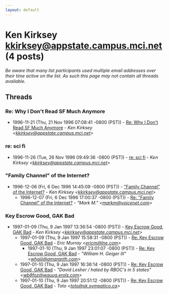 ```yaml
---
layout: default
---
```


# Ken Kirksey <kkirksey@appstate.campus.mci.net> (4 posts)

_Be aware that many list participants used multiple email addresses over their time active on the list. As such this page may not contain all threads available._

## Threads

### Re: Why I Don't Read SF Much Anymore
+ 1996-11-21 (Thu, 21 Nov 1996 07:08:41 -0800 (PST)) - [Re: Why I Don't Read SF Much Anymore](/archive/1996/11/cf4623c61d2bd2426d9fb566f7116d30e823177e202aa625be244bcbd9731c3d) - _Ken Kirksey \<kkirksey@appstate.campus.mci.net\>_

### re: sci fi
+ 1996-11-26 (Tue, 26 Nov 1996 09:49:36 -0800 (PST)) - [re: sci fi](/archive/1996/11/dff3712b4dd29634844b16f6d434d0c01c640152826246a426ff518bb37d2f93) - _Ken Kirksey \<kkirksey@appstate.campus.mci.net\>_

### "Family Channel" of the Internet?
+ 1996-12-06 (Fri, 6 Dec 1996 14:45:09 -0800 (PST)) - ["Family Channel" of the Internet?](/archive/1996/12/496aac20e534a47a71da1d843d2596a7aeeac17fbaeaef0b665db3d5b654056d) - _Ken Kirksey \<kkirksey@appstate.campus.mci.net\>_
  + 1996-12-07 (Fri, 6 Dec 1996 17:00:37 -0800 (PST)) - [Re: "Family Channel" of the Internet?](/archive/1996/12/23ddbca2344a6fabdef6a46dd287a37660a2135eedd04d47d697dc1800f14e0f) - _"Mark M." \<markm@voicenet.com\>_

### Key Escrow Good, GAK Bad
+ 1997-01-09 (Thu, 9 Jan 1997 13:36:54 -0800 (PST)) - [Key Escrow Good, GAK Bad](/archive/1997/01/51d290277692bd1f7ac23743155109b379c03a26bb678e10edf5de9011b69ff5) - _Ken Kirksey \<kkirksey@appstate.campus.mci.net\>_
  + 1997-01-09 (Thu, 9 Jan 1997 15:58:31 -0800 (PST)) - [Re: Key Escrow Good, GAK Bad](/archive/1997/01/d958521dcff2e2534da26a57f0151415d48a19066c4b745ef3ccc09321eb90e5) - _Eric Murray \<ericm@lne.com\>_
    + 1997-01-10 (Thu, 9 Jan 1997 23:01:07 -0800 (PST)) - [Re: Key Escrow Good, GAK Bad](/archive/1997/01/9cc8a1a9ff53ad133729259539997b2012a5ae076aeb4f674e2e6afea00db8c9) - _"William H. Geiger III" \<whgiii@amaranth.com\>_
  + 1997-01-10 (Thu, 9 Jan 1997 16:36:14 -0800 (PST)) - [Re: Key Escrow Good, GAK Bad](/archive/1997/01/24affa312d33166ce9a867e3f7b2918aaf20e19f731f354991935864c59f5640) - _"David Lesher / hated by RBOC's in 5 states" \<wb8foz@wauug.erols.com\>_
  + 1997-01-10 (Thu, 9 Jan 1997 20:51:12 -0800 (PST)) - [Re: Key Escrow Good, GAK Bad](/archive/1997/01/fd1ed7bf9bb29ec51aec1d90fafb87cd6d5554189c82cbf60bbb98744a536143) - _Toto \<toto@sk.sympatico.ca\>_

